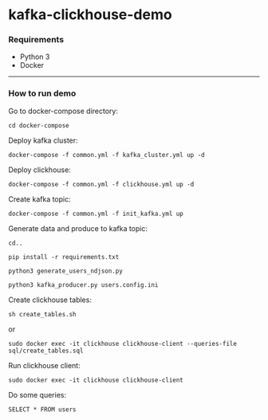 # kafka-clickhouse-demo

### Requirements
- Python 3
- Docker
---
### How to run demo
Go to docker-compose directory:

`cd docker-compose`

Deploy kafka cluster:

`docker-compose -f common.yml -f kafka_cluster.yml up -d`

Deploy clickhouse:

`docker-compose -f common.yml -f clickhouse.yml up -d`

Create kafka topic:

`docker-compose -f common.yml -f init_kafka.yml up`

Generate data and produce to kafka topic:

`cd..`

`pip install -r requirements.txt`

`python3 generate_users_ndjson.py`

`python3 kafka_producer.py users.config.ini`

Create clickhouse tables:

`sh create_tables.sh`

or

`sudo docker exec -it clickhouse clickhouse-client --queries-file sql/create_tables.sql`

Run clickhouse client:

`sudo docker exec -it clickhouse clickhouse-client`

Do some queries:

`SELECT * FROM users`



